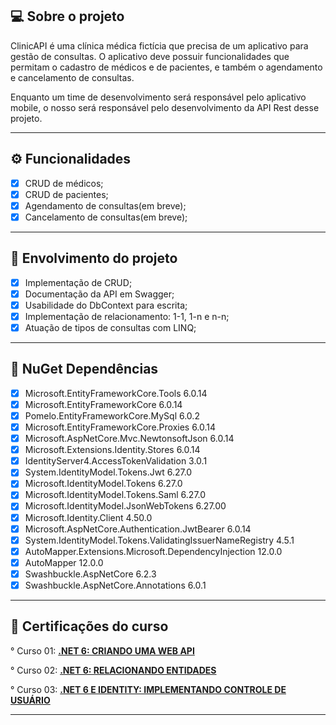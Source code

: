 ﻿## 💻 Sobre o projeto

ClinicAPI é uma clínica médica fictícia que precisa de um aplicativo para gestão de consultas. O aplicativo deve possuir funcionalidades que permitam o cadastro de médicos e de pacientes, e também o agendamento e cancelamento de consultas.

Enquanto um time de desenvolvimento será responsável pelo aplicativo mobile, o nosso será responsável pelo desenvolvimento da API Rest desse projeto.

---

## ⚙️ Funcionalidades

- [x] CRUD de médicos;
- [x] CRUD de pacientes;
- [x] Agendamento de consultas(em breve);
- [x] Cancelamento de consultas(em breve);

---

## :1st_place_medal: Envolvimento do projeto
- [x] Implementação de CRUD;
- [x] Documentação da API em Swagger;
- [x] Usabilidade do DbContext para escrita;
- [x] Implementação de relacionamento: 1-1, 1-n e n-n;
- [x] Atuação de tipos de consultas com LINQ;
--- 

## :hammer: NuGet Dependências 
- [x] Microsoft.EntityFrameworkCore.Tools 6.0.14
- [x] Microsoft.EntityFrameworkCore 6.0.14
- [x] Pomelo.EntityFrameworkCore.MySql 6.0.2
- [x] Microsoft.EntityFrameworkCore.Proxies 6.0.14
- [x] Microsoft.AspNetCore.Mvc.NewtonsoftJson 6.0.14
- [x] Microsoft.Extensions.Identity.Stores 6.0.14
- [x] IdentityServer4.AccessTokenValidation 3.0.1
- [x] System.IdentityModel.Tokens.Jwt 6.27.0
- [x] Microsoft.IdentityModel.Tokens 6.27.0
- [x] Microsoft.IdentityModel.Tokens.Saml 6.27.0
- [x] Microsoft.IdentityModel.JsonWebTokens 6.27.00
- [x] Microsoft.Identity.Client 4.50.0
- [x] Microsoft.AspNetCore.Authentication.JwtBearer 6.0.14
- [x] System.IdentityModel.Tokens.ValidatingIssuerNameRegistry 4.5.1
- [x] AutoMapper.Extensions.Microsoft.DependencyInjection 12.0.0
- [x] AutoMapper 12.0.0
- [x] Swashbuckle.AspNetCore 6.2.3
- [x] Swashbuckle.AspNetCore.Annotations 6.0.1
  
---

## :bookmark: Certificações do curso
° Curso 01: **[.NET 6: CRIANDO UMA WEB API](https://cursos.alura.com.br/certificate/80fa2514-d085-4476-99b0-a8347c25173c)**

° Curso 02: **[.NET 6: RELACIONANDO ENTIDADES](https://cursos.alura.com.br/certificate/38572c61-6225-4d33-87b9-92919a647aa3)**

° Curso 03: **[.NET 6 E IDENTITY: IMPLEMENTANDO CONTROLE DE USUÁRIO](https://cursos.alura.com.br/certificate/c5c77815-5e42-4a2c-853e-0108aea9e882)**

---